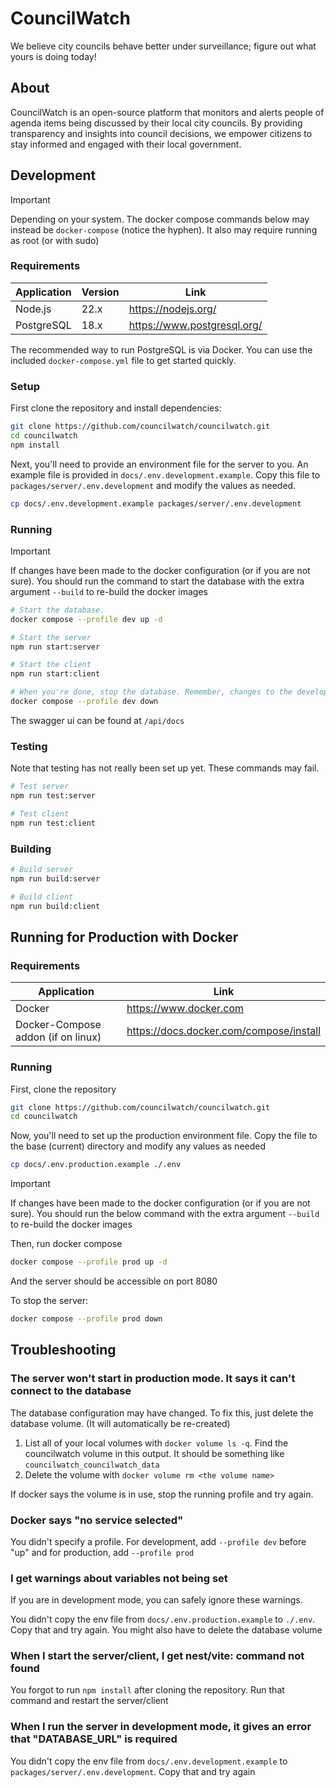 # CouncilWatch

We believe city councils behave better under surveillance; figure out what yours is doing today!

## About

CouncilWatch is an open-source platform that monitors and alerts people of agenda items being discussed by their local city councils. By providing transparency and insights into council decisions, we empower citizens to stay informed and engaged with their local government.

## Development

> [!IMPORTANT]  
> Depending on your system. The docker compose commands below may instead be `docker-compose` (notice the hyphen). It also may require running as root (or with sudo)

### Requirements

| Application | Version | Link                        |
| ----------- | ------- | --------------------------- |
| Node.js     | 22.x    | https://nodejs.org/         |
| PostgreSQL  | 18.x    | https://www.postgresql.org/ |

The recommended way to run PostgreSQL is via Docker. You can use the included `docker-compose.yml` file to get started quickly.

### Setup

First clone the repository and install dependencies:

```bash
git clone https://github.com/councilwatch/councilwatch.git
cd councilwatch
npm install
```

Next, you'll need to provide an environment file for the server to you. An example file is provided in `docs/.env.development.example`. Copy this file to `packages/server/.env.development` and modify the values as needed.

```bash
cp docs/.env.development.example packages/server/.env.development
```

### Running

> [!IMPORTANT]  
> If changes have been made to the docker configuration (or if you are not sure). You should run the command to start the database
> with the extra argument `--build` to re-build the docker images

```bash
# Start the database.
docker compose --profile dev up -d

# Start the server
npm run start:server

# Start the client
npm run start:client

# When you're done, stop the database. Remember, changes to the development database WILL be lost
docker compose --profile dev down
```

The swagger ui can be found at `/api/docs`

### Testing

Note that testing has not really been set up yet. These commands may fail.

```bash
# Test server
npm run test:server

# Test client
npm run test:client
```

### Building

```bash
# Build server
npm run build:server

# Build client
npm run build:client
```

## Running for Production with Docker

### Requirements

| Application                        | Link                                    |
| ---------------------------------- | --------------------------------------- |
| Docker                             | https://www.docker.com                  |
| Docker-Compose addon (if on linux) | https://docs.docker.com/compose/install |

### Running

First, clone the repository

```bash
git clone https://github.com/councilwatch/councilwatch.git
cd councilwatch
```

Now, you'll need to set up the production environment file. Copy the file to the base (current) directory and modify any values as needed

```bash
cp docs/.env.production.example ./.env
```

> [!IMPORTANT]  
> If changes have been made to the docker configuration (or if you are not sure). You should run the below command
> with the extra argument `--build` to re-build the docker images

Then, run docker compose

```bash
docker compose --profile prod up -d
```

And the server should be accessible on port 8080

To stop the server:

```bash
docker compose --profile prod down
```

## Troubleshooting

### The server won't start in production mode. It says it can't connect to the database

The database configuration may have changed. To fix this, just delete the database volume. (It will automatically be re-created)

1. List all of your local volumes with `docker volume ls -q`. Find the councilwatch volume in this output. It should be something like `councilwatch_councilwatch_data`
2. Delete the volume with `docker volume rm <the volume name>`

If docker says the volume is in use, stop the running profile and try again.

### Docker says "no service selected"

You didn't specify a profile. For development, add `--profile dev` before "up" and for production, add `--profile prod`

### I get warnings about variables not being set

If you are in development mode, you can safely ignore these warnings.

You didn't copy the env file from `docs/.env.production.example` to `./.env`. Copy that and try again.
You might also have to delete the database volume

### When I start the server/client, I get nest/vite: command not found

You forgot to run `npm install` after cloning the repository. Run that command and restart the server/client

### When I run the server in development mode, it gives an error that "DATABASE_URL" is required

You didn't copy the env file from `docs/.env.development.example` to `packages/server/.env.development`.
Copy that and try again
